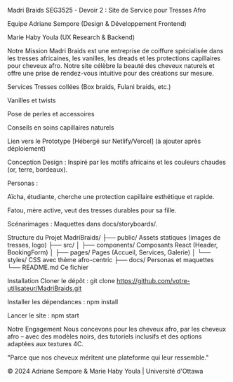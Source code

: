 Madri Braids
SEG3525 - Devoir 2 : Site de Service pour Tresses Afro

Equipe
Adriane Sempore (Design & Développement Frontend)

Marie Haby Youla (UX Research & Backend)

Notre Mission
Madri Braids est une entreprise de coiffure spécialisée dans les tresses africaines, les vanilles, les dreads et les protections capillaires pour cheveux afro. Notre site célèbre la beauté des cheveux naturels et offre une prise de rendez-vous intuitive pour des créations sur mesure.

Services
Tresses collées (Box braids, Fulani braids, etc.)

Vanilles et twists

Pose de perles et accessoires

Conseils en soins capillaires naturels

Lien vers le Prototype
[Hébergé sur Netlify/Vercel] (à ajouter après déploiement)

Conception
Design : Inspiré par les motifs africains et les couleurs chaudes (or, terre, bordeaux).

Personas :

Aïcha, étudiante, cherche une protection capillaire esthétique et rapide.

Fatou, mère active, veut des tresses durables pour sa fille.

Scénarimages : Maquettes dans docs/storyboards/.

Structure du Projet
MadriBraids/
├── public/ Assets statiques (images de tresses, logo)
├── src/
│ ├── components/ Composants React (Header, BookingForm)
│ ├── pages/ Pages (Accueil, Services, Galerie)
│ └── styles/ CSS avec thème afro-centric
├── docs/ Personas et maquettes
└── README.md Ce fichier

Installation
Cloner le dépôt :
git clone https://github.com/votre-utilisateur/MadriBraids.git

Installer les dépendances :
npm install

Lancer le site :
npm start

Notre Engagement
Nous concevons pour les cheveux afro, par les cheveux afro – avec des modèles noirs, des tutoriels inclusifs et des options adaptées aux textures 4C.

"Parce que nos cheveux méritent une plateforme qui leur ressemble."

© 2024 Adriane Sempore & Marie Haby Youla | Université d'Ottawa